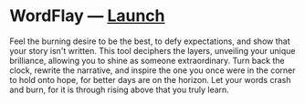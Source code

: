 # WordFlay — [Launch](https://voormann.github.io/wordflay/)
Feel the burning desire to be the best, to defy expectations, and show that your story isn't written. This tool deciphers the layers, unveiling your unique brilliance, allowing you to shine as someone extraordinary. Turn back the clock, rewrite the narrative, and inspire the one you once were in the corner to hold onto hope, for better days are on the horizon. Let your words crash and burn, for it is through rising above that you truly learn.
